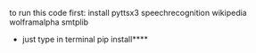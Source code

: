 to run this code first:
install 
pyttsx3
speechrecognition
wikipedia 
wolframalpha
smtplib
* just type in terminal pip install****
  
